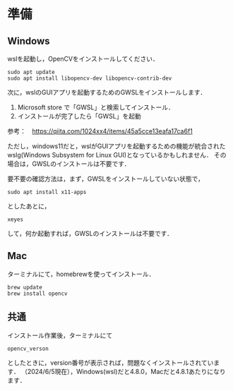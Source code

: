 # 準備

## Windows 

wslを起動し，OpenCVをインストールしてください．

```
sudo apt update
sudo apt install libopencv-dev libopencv-contrib-dev
```

次に，wslのGUIアプリを起動するためのGWSLをインストールします．

1. Microsoft store で「GWSL」と検索してインストール．
2. インストールが完了したら「GWSL」を起動

参考：　https://qiita.com/1024xx4/items/45a5cce13eafa17ca6f1

ただし，windows11だと，wslがGUIアプリを起動するための機能が統合されたwslg(Windows Subsystem for Linux GUI)となっているかもしれません．
その場合は，GWSLのインストールは不要です．

要不要の確認方法は，まず，GWSLをインストールしていない状態で，
```
sudo apt install x11-apps
```
としたあとに，
```
xeyes
```
して，何か起動すれば，GWSLのインストールは不要です．

## Mac

ターミナルにて，homebrewを使ってインストール．

```
brew update 
brew install opencv
```

## 共通

インストール作業後，ターミナルにて

```
opencv_verson
```
としたときに，version番号が表示されば，問題なくインストールされています． （2024/6/5現在），Windows(wsl)だと4.8.0，Macだと4.8.1あたりになります．

